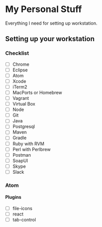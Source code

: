 # My Personal Stuff
Everything I need for setting up workstation.

## Setting up your workstation

### Checklist
- [ ] Chrome
- [ ] Eclipse
- [ ] Atom
- [ ] Xcode
- [ ] iTerm2
- [ ] MacPorts or Homebrew
- [ ] Vagrant
- [ ] Virtual Box
- [ ] Node
- [ ] Git
- [ ] Java
- [ ] Postgresql
- [ ] Maven
- [ ] Gradle
- [ ] Ruby with RVM
- [ ] Perl with Perlbrew
- [ ] Postman
- [ ] SoapUI
- [ ] Skype
- [ ] Slack

### Atom
#### Plugins
- [ ] file-icons
- [ ] react
- [ ] tab-control
